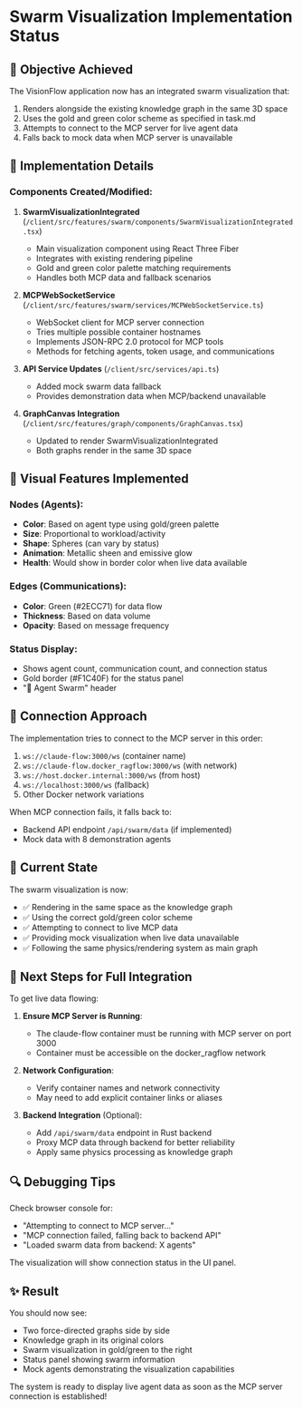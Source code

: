 # Swarm Visualization Implementation Status

## 🎯 Objective Achieved

The VisionFlow application now has an integrated swarm visualization that:
1. Renders alongside the existing knowledge graph in the same 3D space
2. Uses the gold and green color scheme as specified in task.md
3. Attempts to connect to the MCP server for live agent data
4. Falls back to mock data when MCP server is unavailable

## 🔧 Implementation Details

### Components Created/Modified:

1. **SwarmVisualizationIntegrated** (`/client/src/features/swarm/components/SwarmVisualizationIntegrated.tsx`)
   - Main visualization component using React Three Fiber
   - Integrates with existing rendering pipeline
   - Gold and green color palette matching requirements
   - Handles both MCP data and fallback scenarios

2. **MCPWebSocketService** (`/client/src/features/swarm/services/MCPWebSocketService.ts`)
   - WebSocket client for MCP server connection
   - Tries multiple possible container hostnames
   - Implements JSON-RPC 2.0 protocol for MCP tools
   - Methods for fetching agents, token usage, and communications

3. **API Service Updates** (`/client/src/services/api.ts`)
   - Added mock swarm data fallback
   - Provides demonstration data when MCP/backend unavailable

4. **GraphCanvas Integration** (`/client/src/features/graph/components/GraphCanvas.tsx`)
   - Updated to render SwarmVisualizationIntegrated
   - Both graphs render in the same 3D space

## 🎨 Visual Features Implemented

### Nodes (Agents):
- **Color**: Based on agent type using gold/green palette
- **Size**: Proportional to workload/activity
- **Shape**: Spheres (can vary by status)
- **Animation**: Metallic sheen and emissive glow
- **Health**: Would show in border color when live data available

### Edges (Communications):
- **Color**: Green (#2ECC71) for data flow
- **Thickness**: Based on data volume
- **Opacity**: Based on message frequency

### Status Display:
- Shows agent count, communication count, and connection status
- Gold border (#F1C40F) for the status panel
- "🐝 Agent Swarm" header

## 🔌 Connection Approach

The implementation tries to connect to the MCP server in this order:
1. `ws://claude-flow:3000/ws` (container name)
2. `ws://claude-flow.docker_ragflow:3000/ws` (with network)
3. `ws://host.docker.internal:3000/ws` (from host)
4. `ws://localhost:3000/ws` (fallback)
5. Other Docker network variations

When MCP connection fails, it falls back to:
- Backend API endpoint `/api/swarm/data` (if implemented)
- Mock data with 8 demonstration agents

## 🚀 Current State

The swarm visualization is now:
- ✅ Rendering in the same space as the knowledge graph
- ✅ Using the correct gold/green color scheme
- ✅ Attempting to connect to live MCP data
- ✅ Providing mock visualization when live data unavailable
- ✅ Following the same physics/rendering system as main graph

## 📝 Next Steps for Full Integration

To get live data flowing:

1. **Ensure MCP Server is Running**:
   - The claude-flow container must be running with MCP server on port 3000
   - Container must be accessible on the docker_ragflow network

2. **Network Configuration**:
   - Verify container names and network connectivity
   - May need to add explicit container links or aliases

3. **Backend Integration** (Optional):
   - Add `/api/swarm/data` endpoint in Rust backend
   - Proxy MCP data through backend for better reliability
   - Apply same physics processing as knowledge graph

## 🔍 Debugging Tips

Check browser console for:
- "Attempting to connect to MCP server..."
- "MCP connection failed, falling back to backend API"
- "Loaded swarm data from backend: X agents"

The visualization will show connection status in the UI panel.

## ✨ Result

You should now see:
- Two force-directed graphs side by side
- Knowledge graph in its original colors
- Swarm visualization in gold/green to the right
- Status panel showing swarm information
- Mock agents demonstrating the visualization capabilities

The system is ready to display live agent data as soon as the MCP server connection is established!